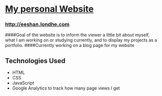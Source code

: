 # [My personal Website](http://eeshan.londhe.com)
### http://eeshan.londhe.com

####Goal of the website is to inform the viewer a little bit about myself, what I am working on or studying currently, and to display my projects as a portfolio.
####Currently working on a blog page for my website

## Technologies Used

- HTML
- CSS
- JavaScript
- Google Analytics to track how many page views I get
